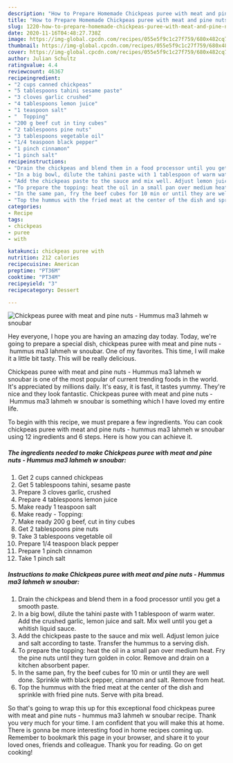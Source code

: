 ```yaml
---
description: "How to Prepare Homemade Chickpeas puree with meat and pine nuts - Hummus ma3 lahmeh w snoubar"
title: "How to Prepare Homemade Chickpeas puree with meat and pine nuts - Hummus ma3 lahmeh w snoubar"
slug: 1220-how-to-prepare-homemade-chickpeas-puree-with-meat-and-pine-nuts-hummus-ma3-lahmeh-w-snoubar
date: 2020-11-16T04:48:27.738Z
image: https://img-global.cpcdn.com/recipes/055e5f9c1c27f759/680x482cq70/chickpeas-puree-with-meat-and-pine-nuts-hummus-ma3-lahmeh-w-snoubar-recipe-main-photo.jpg
thumbnail: https://img-global.cpcdn.com/recipes/055e5f9c1c27f759/680x482cq70/chickpeas-puree-with-meat-and-pine-nuts-hummus-ma3-lahmeh-w-snoubar-recipe-main-photo.jpg
cover: https://img-global.cpcdn.com/recipes/055e5f9c1c27f759/680x482cq70/chickpeas-puree-with-meat-and-pine-nuts-hummus-ma3-lahmeh-w-snoubar-recipe-main-photo.jpg
author: Julian Schultz
ratingvalue: 4.4
reviewcount: 46367
recipeingredient:
- "2 cups canned chickpeas"
- "5 tablespoons tahini sesame paste"
- "3 cloves garlic crushed"
- "4 tablespoons lemon juice"
- "1 teaspoon salt"
- "  Topping"
- "200 g beef cut in tiny cubes"
- "2 tablespoons pine nuts"
- "3 tablespoons vegetable oil"
- "1/4 teaspoon black pepper"
- "1 pinch cinnamon"
- "1 pinch salt"
recipeinstructions:
- "Drain the chickpeas and blend them in a food processor until you get a smooth paste."
- "In a big bowl, dilute the tahini paste with 1 tablespoon of warm water. Add the crushed garlic, lemon juice and salt. Mix well until you get a whitish liquid sauce."
- "Add the chickpeas paste to the sauce and mix well. Adjust lemon juice and salt according to taste. Transfer the hummus to a serving dish."
- "To prepare the topping: heat the oil in a small pan over medium heat. Fry the pine nuts until they turn golden in color. Remove and drain on a kitchen absorbent paper."
- "In the same pan, fry the beef cubes for 10 min or until they are well done. Sprinkle with black pepper, cinnamon and salt. Remove from heat."
- "Top the hummus with the fried meat at the center of the dish and sprinkle with fried pine nuts. Serve with pita bread."
categories:
- Recipe
tags:
- chickpeas
- puree
- with

katakunci: chickpeas puree with 
nutrition: 212 calories
recipecuisine: American
preptime: "PT36M"
cooktime: "PT34M"
recipeyield: "3"
recipecategory: Dessert

---
```



![Chickpeas puree with meat and pine nuts - Hummus ma3 lahmeh w snoubar](https://img-global.cpcdn.com/recipes/055e5f9c1c27f759/680x482cq70/chickpeas-puree-with-meat-and-pine-nuts-hummus-ma3-lahmeh-w-snoubar-recipe-main-photo.jpg)

Hey everyone, I hope you are having an amazing day today. Today, we're going to prepare a special dish, chickpeas puree with meat and pine nuts - hummus ma3 lahmeh w snoubar. One of my favorites. This time, I will make it a little bit tasty. This will be really delicious.

Chickpeas puree with meat and pine nuts - Hummus ma3 lahmeh w snoubar is one of the most popular of current trending foods in the world. It's appreciated by millions daily. It's easy, it is fast, it tastes yummy. They're nice and they look fantastic. Chickpeas puree with meat and pine nuts - Hummus ma3 lahmeh w snoubar is something which I have loved my entire life.




To begin with this recipe, we must prepare a few ingredients. You can cook chickpeas puree with meat and pine nuts - hummus ma3 lahmeh w snoubar using 12 ingredients and 6 steps. Here is how you can achieve it.

<!--inarticleads1-->

##### The ingredients needed to make Chickpeas puree with meat and pine nuts - Hummus ma3 lahmeh w snoubar:

1. Get 2 cups canned chickpeas
1. Get 5 tablespoons tahini, sesame paste
1. Prepare 3 cloves garlic, crushed
1. Prepare 4 tablespoons lemon juice
1. Make ready 1 teaspoon salt
1. Make ready  - Topping:
1. Make ready 200 g beef, cut in tiny cubes
1. Get 2 tablespoons pine nuts
1. Take 3 tablespoons vegetable oil
1. Prepare 1/4 teaspoon black pepper
1. Prepare 1 pinch cinnamon
1. Take 1 pinch salt




<!--inarticleads2-->

##### Instructions to make Chickpeas puree with meat and pine nuts - Hummus ma3 lahmeh w snoubar:

1. Drain the chickpeas and blend them in a food processor until you get a smooth paste.
1. In a big bowl, dilute the tahini paste with 1 tablespoon of warm water. Add the crushed garlic, lemon juice and salt. Mix well until you get a whitish liquid sauce.
1. Add the chickpeas paste to the sauce and mix well. Adjust lemon juice and salt according to taste. Transfer the hummus to a serving dish.
1. To prepare the topping: heat the oil in a small pan over medium heat. Fry the pine nuts until they turn golden in color. Remove and drain on a kitchen absorbent paper.
1. In the same pan, fry the beef cubes for 10 min or until they are well done. Sprinkle with black pepper, cinnamon and salt. Remove from heat.
1. Top the hummus with the fried meat at the center of the dish and sprinkle with fried pine nuts. Serve with pita bread.




So that's going to wrap this up for this exceptional food chickpeas puree with meat and pine nuts - hummus ma3 lahmeh w snoubar recipe. Thank you very much for your time. I am confident that you will make this at home. There is gonna be more interesting food in home recipes coming up. Remember to bookmark this page in your browser, and share it to your loved ones, friends and colleague. Thank you for reading. Go on get cooking!

